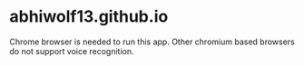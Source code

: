 # abhiwolf13.github.io

Chrome browser is needed to run this app. Other chromium based browsers do not support voice recognition.
